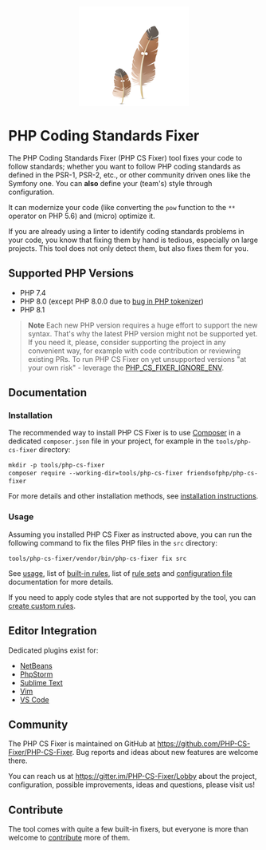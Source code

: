 <p align="center">
    <a href="https://cs.symfony.com">
        <img src="./logo.png" title="PHP CS Fixer" alt="PHP CS Fixer logo">
    </a>
</p>

PHP Coding Standards Fixer
==========================

The PHP Coding Standards Fixer (PHP CS Fixer) tool fixes your code to follow standards;
whether you want to follow PHP coding standards as defined in the PSR-1, PSR-2, etc.,
or other community driven ones like the Symfony one.
You can **also** define your (team's) style through configuration.

It can modernize your code (like converting the ``pow`` function to the ``**`` operator on PHP 5.6)
and (micro) optimize it.

If you are already using a linter to identify coding standards problems in your
code, you know that fixing them by hand is tedious, especially on large
projects. This tool does not only detect them, but also fixes them for you.

## Supported PHP Versions

* PHP 7.4
* PHP 8.0 (except PHP 8.0.0 due to [bug in PHP tokenizer](https://bugs.php.net/bug.php?id=80462))
* PHP 8.1

> **Note**
> Each new PHP version requires a huge effort to support the new syntax.
> That's why the latest PHP version might not be supported yet. If you need it,
> please, consider supporting the project in any convenient way, for example
> with code contribution or reviewing existing PRs. To run PHP CS Fixer on yet
> unsupported versions "at your own risk" - leverage the
> [PHP_CS_FIXER_IGNORE_ENV](./doc/usage.rst#environment-options).

## Documentation

### Installation

The recommended way to install PHP CS Fixer is to use [Composer](https://getcomposer.org/download/)
in a dedicated `composer.json` file in your project, for example in the
`tools/php-cs-fixer` directory:

```console
mkdir -p tools/php-cs-fixer
composer require --working-dir=tools/php-cs-fixer friendsofphp/php-cs-fixer
```

For more details and other installation methods, see
[installation instructions](./doc/installation.rst).

### Usage

Assuming you installed PHP CS Fixer as instructed above, you can run the
following command to fix the files PHP files in the `src` directory:

```console
tools/php-cs-fixer/vendor/bin/php-cs-fixer fix src
```

See [usage](./doc/usage.rst), list of [built-in rules](./doc/rules/index.rst), list of [rule sets](./doc/ruleSets/index.rst)
and [configuration file](./doc/config.rst) documentation for more details.

If you need to apply code styles that are not supported by the tool, you can
[create custom rules](./doc/custom_rules.rst).

## Editor Integration

Dedicated plugins exist for:

* [NetBeans](https://plugins.netbeans.apache.org/catalogue/?id=36)
* [PhpStorm](https://www.jetbrains.com/help/phpstorm/using-php-cs-fixer.html)
* [Sublime Text](https://github.com/benmatselby/sublime-phpcs)
* [Vim](https://github.com/stephpy/vim-php-cs-fixer)
* [VS Code](https://github.com/junstyle/vscode-php-cs-fixer)

## Community

The PHP CS Fixer is maintained on GitHub at https://github.com/PHP-CS-Fixer/PHP-CS-Fixer.
Bug reports and ideas about new features are welcome there.

You can reach us at https://gitter.im/PHP-CS-Fixer/Lobby about the project,
configuration, possible improvements, ideas and questions, please visit us!

## Contribute

The tool comes with quite a few built-in fixers, but everyone is more than
welcome to [contribute](CONTRIBUTING.md) more of them.

